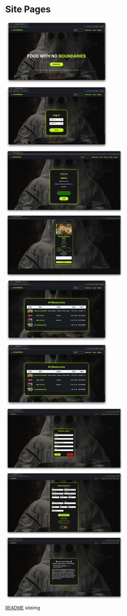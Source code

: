 # Site Pages

<img src="home.jpg" alt="home" height="200px">
<img src="login.jpg" alt="login" height="200px">
<img src="profile.jpg" alt="profile" height="200px">
<img src="show.jpg" alt="show" height="200px">
<img src="showall.jpg" alt="showall" height="200px">
<img src="showall.jpg" alt="showall" height="200px">
<img src="admin.jpg" alt="admin" height="200px">
<img src="update.jpg" alt="udpate" height="200px">
<img src="index.jpg" alt="index" height="200px">

[README](../README.md)
siteimg
